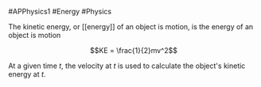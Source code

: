 #APPhysics1  #Energy #Physics 

The kinetic energy, or [[energy]] of an object is motion, is the energy of an object is motion

$$KE = \frac{1}{2}mv^2$$

At a given time $t$, the velocity at $t$ is used to calculate the object's kinetic energy at $t$.

